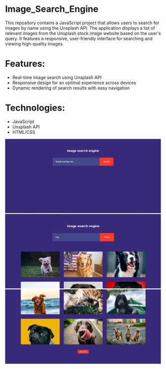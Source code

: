# Image_Search_Engine
This repository contains a JavaScript project that allows users to search for images by name using the Unsplash API. The application displays a list of relevant images from the Unsplash stock image website based on the user's query. It features a responsive, user-friendly interface for searching and viewing high-quality images.
# Features:
- Real-time image search using Unsplash API <br>
- Responsive design for an optimal experience across devices <br>
- Dynamic rendering of search results with easy navigation
# Technologies:
- JavaScript <br>
- Unsplash API <br>
- HTML/CSS <br>

![image alt](https://github.com/Yashpalsinh04/Image_Search_Engine/blob/3ff878e4c9a1768d3304ea5b2637f5dcd5695ce0/Screenshot1.png)
![image alt](https://github.com/Yashpalsinh04/Image_Search_Engine/blob/3ff878e4c9a1768d3304ea5b2637f5dcd5695ce0/Screenshot2.png)
![image alt](https://github.com/Yashpalsinh04/Image_Search_Engine/blob/3ff878e4c9a1768d3304ea5b2637f5dcd5695ce0/Screenshot3.png)
